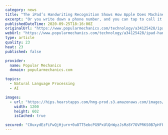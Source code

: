 ```yaml
---
category: news
title: "The iPad’s Handwriting Recognition Shows How Apple Does Machine Learning"
excerpt: "Or you write down a phone number, and you can tap to call it. If you buy an Apple Pencil, iPadOS 14 brings an additional method of input, along with speech and the keyboard, to communicate with the iPad. The use-case is narrow, but it’s a digital bridge ..."
publishedDateTime: 2020-09-25T18:16:00Z
originalUrl: "https://www.popularmechanics.com/technology/a34125428/ipad-handwriting-recognition-ios14/"
webUrl: "https://www.popularmechanics.com/technology/a34125428/ipad-handwriting-recognition-ios14/"
type: article
quality: 23
heat: 23
published: false

provider:
  name: Popular Mechanics
  domain: popularmechanics.com

topics:
  - Natural Language Processing
  - AI

images:
  - url: "https://hips.hearstapps.com/hmg-prod.s3.amazonaws.com/images/pop-ipad-handwriting-b-1600978124.jpg?crop=1.00xw:0.502xh;0,0.498xh&resize=1200:*"
    width: 1200
    height: 602
    isCached: true

secured: "C0uxydEzFiFwQjHjurn+0u8TT5ebcPG9PxUlQnWyzJsMz8Y7OVPRKS0B7pHfFe61QqSorO8rMNmVy+08kXsEyup34uY8GejWuBETxO/5ffKc31xtmZEX58UUlyvjQOF7MgkK4FGjIelViV8uQU7CQ2c0SKNeivGoO7MiT9ghrnjRZWHcIeNdCB0vuUI1cbr5+/vLo2iKQN15+zUwmkSMTRTGjLIEsj7wFgaNDfrct95pr5FmeILwFm4FGyEfwmKEUYxh6zs3fYZdtr3Bl8FEnEmZqPg3OTtIjYqDOL89qGVdnaTKNHNVxLE2g/S6udEbWZiyRydBs4BjcAN0blWUlBGcK41Dd/WrznPagc5WSOo=;Jqa+P5v3YfxwF11SBJ7Ftg=="
---
```


